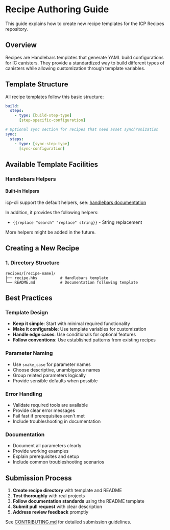 # Recipe Authoring Guide

This guide explains how to create new recipe templates for the ICP Recipes repository.

## Overview

Recipes are Handlebars templates that generate YAML build configurations for IC canisters. They provide a standardized way to build different types of canisters while allowing customization through template variables.

## Template Structure

All recipe templates follow this basic structure:

```yaml
build:
  steps:
    - type: [build-step-type]
      [step-specific-configuration]

# Optional sync section for recipes that need asset synchronization
sync:
  steps:
    - type: [sync-step-type]
      [sync-configuration]
```

## Available Template Facilities

### Handlebars Helpers

#### Built-in Helpers

icp-cli support the default helpers, see: [handlebars documentation](https://handlebarsjs.com/guide/builtin-helpers.html)

In addition, it provides the following helpers:

- `{{replace "search" "replace" string}}` - String replacement

More helpers might be added in the future.

## Creating a New Recipe

### 1. Directory Structure

```
recipes/[recipe-name]/
├── recipe.hbs          # Handlebars template
└── README.md           # Documentation following template
```

## Best Practices

### Template Design

- **Keep it simple**: Start with minimal required functionality
- **Make it configurable**: Use template variables for customization
- **Handle edge cases**: Use conditionals for optional features
- **Follow conventions**: Use established patterns from existing recipes

### Parameter Naming

- Use `snake_case` for parameter names
- Choose descriptive, unambiguous names
- Group related parameters logically
- Provide sensible defaults when possible

### Error Handling

- Validate required tools are available
- Provide clear error messages
- Fail fast if prerequisites aren't met
- Include troubleshooting in documentation

### Documentation

- Document all parameters clearly
- Provide working examples
- Explain prerequisites and setup
- Include common troubleshooting scenarios

## Submission Process

1. **Create recipe directory** with template and README
2. **Test thoroughly** with real projects
3. **Follow documentation standards** using the README template
4. **Submit pull request** with clear description
5. **Address review feedback** promptly

See [CONTRIBUTING.md](contributing.md) for detailed submission guidelines.
